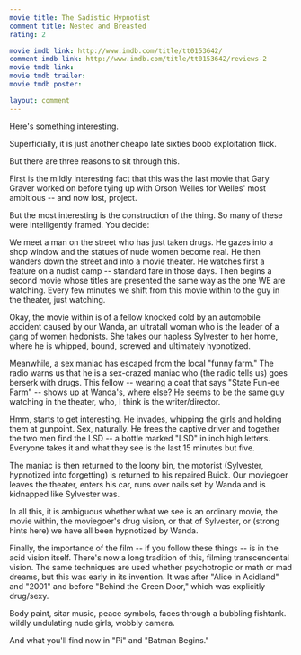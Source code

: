 ```yaml
---
movie title: The Sadistic Hypnotist
comment title: Nested and Breasted
rating: 2

movie imdb link: http://www.imdb.com/title/tt0153642/
comment imdb link: http://www.imdb.com/title/tt0153642/reviews-2
movie tmdb link: 
movie tmdb trailer: 
movie tmdb poster: 

layout: comment
---
```


Here's something interesting.

Superficially, it is just another cheapo late sixties boob exploitation flick.

But there are three reasons to sit through this.

First is the mildly interesting fact that this was the last movie that Gary Graver worked on before tying up with Orson Welles for Welles' most ambitious -- and now lost, project.

But the most interesting is the construction of the thing. So many of these were intelligently framed. You decide:

We meet a man on the street who has just taken drugs. He gazes into a shop window and the statues of nude women become real. He then wanders down the street and into a movie theater. He watches first a feature on a nudist camp -- standard fare in those days. Then begins a second movie whose titles are presented the same way as the one WE are watching. Every few minutes we shift from this movie within to the guy in the theater, just watching.

Okay, the movie within is of a fellow knocked cold by an automobile accident caused by our Wanda, an ultratall woman who is the leader of a gang of women hedonists. She takes our hapless Sylvester to her home, where he is whipped, bound, screwed and ultimately hypnotized.

Meanwhile, a sex maniac has escaped from the local "funny farm." The radio warns us that he is a sex-crazed maniac who (the radio tells us) goes berserk with drugs. This fellow -- wearing a coat that says "State Fun-ee Farm" -- shows up at Wanda's, where else? He seems to be the same guy watching in the theater, who, I think is the writer/director.

Hmm, starts to get interesting. He invades, whipping the girls and holding them at gunpoint. Sex, naturally. He frees the captive driver and together the two men find the LSD -- a bottle marked "LSD" in inch high letters. Everyone takes it and what they see is the last 15 minutes but five.

The maniac is then returned to the loony bin, the motorist (Sylvester, hypnotized into forgetting) is returned to his repaired Buick. Our moviegoer leaves the theater, enters his car, runs over nails set by Wanda and is kidnapped like Sylvester was.

In all this, it is ambiguous whether what we see is an ordinary movie, the movie within, the moviegoer's drug vision, or that of Sylvester, or (strong hints here) we have all been hypnotized by Wanda.

Finally, the importance of the film -- if you follow these things -- is in the acid vision itself. There's now a long tradition of this, filming transcendental vision. The same techniques are used whether psychotropic or math or mad dreams, but this was early in its invention. It was after "Alice in Acidland" and "2001" and before "Behind the Green Door," which was explicitly drug/sexy.

Body paint, sitar music, peace symbols, faces through a bubbling fishtank. wildly undulating nude girls, wobbly camera.

And what you'll find now in "Pi" and "Batman Begins."